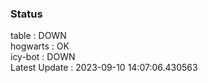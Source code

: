 ### Status


table : DOWN  
hogwarts : OK  
icy-bot : DOWN  
Latest Update : 2023-09-10 14:07:06.430563
